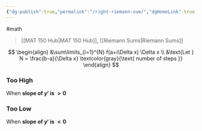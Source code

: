 ```yaml
---
{"dg-publish":true,"permalink":"/right-riemann-sum/","dgHomeLink":true,"dgPassFrontmatter":false}
---
```


#math 
> [[MAT 150 Hub|MAT 150 Hub]], [[Riemann Sums|Riemann Sums]]

<style>
.container {font-family: sans-serif; text-align: center;}
.button-wrapper button {z-index: 1;height: 40px; width: 100px; margin: 10px;padding: 5px;}
.excalidraw .App-menu_top .buttonList { display: flex;}
.excalidraw-wrapper { height: 800px; margin: 50px; position: relative;}
:root[dir="ltr"] .excalidraw .layer-ui__wrapper .zen-mode-transition.App-menu_bottom--transition-left {transform: none;}
</style><script src="https://unpkg.com/react@17/umd/react.production.min.js"></script><script src="https://unpkg.com/react-dom@17/umd/react-dom.production.min.js"></script><script type="text/javascript" src="https://unpkg.com/@excalidraw/excalidraw@0.12.0/dist/excalidraw.production.min.js"></script><div id="Reimann_Sums_2022-10-17_1059.00.excalidraw.md1"></div><script>(function(){const InitialData={"type":"excalidraw","version":2,"source":"https://excalidraw.com","elements":[{"type":"rectangle","version":346,"versionNonce":59701235,"isDeleted":false,"id":"8ClB340OEPfi8uYjPlf_b","fillStyle":"hachure","strokeWidth":1,"strokeStyle":"solid","roughness":0,"opacity":100,"angle":0,"x":-168.73561068108998,"y":-68.84763415233914,"strokeColor":"#c92a2a","backgroundColor":"#fa5252","width":66.95272459336533,"height":70.6103018350579,"seed":1798965341,"groupIds":[],"strokeSharpness":"sharp","boundElements":[],"updated":1666029664266,"link":null,"locked":false},{"type":"line","version":773,"versionNonce":45034205,"isDeleted":false,"id":"dKnI83vwAmMlHObxa_9oE","fillStyle":"hachure","strokeWidth":1,"strokeStyle":"solid","roughness":0,"opacity":100,"angle":0,"x":-185.12145399816853,"y":-36.98234638806832,"strokeColor":"#000000","backgroundColor":"#fa5252","width":241.44292020336832,"height":77.26785486398637,"seed":2062742717,"groupIds":[],"strokeSharpness":"round","boundElements":[],"updated":1666029680398,"link":null,"locked":false,"startBinding":null,"endBinding":null,"lastCommittedPoint":null,"startArrowhead":null,"endArrowhead":null,"points":[[0,0],[78.88270908373545,-31.486214104660405],[159.8876528649337,-58.64572946592554],[241.44292020336832,-77.26785486398637]]},{"type":"rectangle","version":551,"versionNonce":294770483,"isDeleted":false,"id":"vZbKK2eYM6ss4QIE6F2vu","fillStyle":"hachure","strokeWidth":1,"strokeStyle":"solid","roughness":0,"opacity":100,"angle":0,"x":-98.55622076687715,"y":-93.0636664187868,"strokeColor":"#c92a2a","backgroundColor":"#fa5252","width":66.95272459336533,"height":94.59935488237761,"seed":294606109,"groupIds":[],"strokeSharpness":"sharp","boundElements":[],"updated":1666029664266,"link":null,"locked":false},{"type":"rectangle","version":668,"versionNonce":2052487379,"isDeleted":false,"id":"Uu9cyCmdXIrlfvyG-m3sN","fillStyle":"hachure","strokeWidth":1,"strokeStyle":"solid","roughness":0,"opacity":100,"angle":0,"x":-28.541865941667197,"y":-110.800253070042,"strokeColor":"#c92a2a","backgroundColor":"#fa5252","width":66.95272459336533,"height":111.90738964786647,"seed":1786816893,"groupIds":[],"strokeSharpness":"sharp","boundElements":[],"updated":1666029664266,"link":null,"locked":false}],"appState":{"theme":"light","viewBackgroundColor":"#ffffff","currentItemStrokeColor":"#000000","currentItemBackgroundColor":"transparent","currentItemFillStyle":"hachure","currentItemStrokeWidth":1,"currentItemStrokeStyle":"solid","currentItemRoughness":0,"currentItemOpacity":100,"currentItemFontFamily":1,"currentItemFontSize":20,"currentItemTextAlign":"left","currentItemStrokeSharpness":"sharp","currentItemStartArrowhead":null,"currentItemEndArrowhead":"arrow","currentItemLinearStrokeSharpness":"round","gridSize":null,"colorPalette":{}},"files":{}};InitialData.scrollToContent=true;App=()=>{const e=React.useRef(null),t=React.useRef(null),[n,i]=React.useState({width:void 0,height:void 0});return React.useEffect(()=>{i({width:t.current.getBoundingClientRect().width,height:t.current.getBoundingClientRect().height});const e=()=>{i({width:t.current.getBoundingClientRect().width,height:t.current.getBoundingClientRect().height})};return window.addEventListener("resize",e),()=>window.removeEventListener("resize",e)},[t]),React.createElement(React.Fragment,null,React.createElement("div",{className:"excalidraw-wrapper",ref:t},React.createElement(ExcalidrawLib.Excalidraw,{ref:e,width:n.width,height:n.height,initialData:InitialData,viewModeEnabled:!0,zenModeEnabled:!0,gridModeEnabled:!1})))},excalidrawWrapper=document.getElementById("Reimann_Sums_2022-10-17_1059.00.excalidraw.md1");ReactDOM.render(React.createElement(App),excalidrawWrapper);})();</script>

$$
\begin{align}
&\sum\limits_{i=1}^{N} f(a+i\Delta x) \Delta x \\
&\text{Let } N = \frac{b-a}{\Delta x} \textcolor{gray}{\text{ number of steps }}
\end{align}
$$

### Too High
When **slope of $y'$ is $\gt 0$**

### Too Low
When **slope of $y'$ is $\lt 0$**